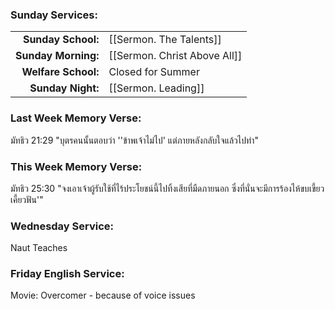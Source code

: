 ### Sunday Services:
|                     |                              |
| -------------------:|:---------------------------- |
|  **Sunday School:** | [[Sermon. The Talents]]      |
| **Sunday Morning:** | [[Sermon. Christ Above All]] |
| **Welfare School:** | Closed for Summer            |
|   **Sunday Night:** | [[Sermon. Leading]]          |
### Last Week Memory Verse:
มัทธิว 21:29 "บุตรคนนั้นตอบว่า ''ข้าพเจ้าไม่ไป' แต่ภายหลังกลับใจแล้วไปทำ"
### This Week Memory Verse:
มัทธิว 25:30 "จงเอาเจ้าผู้รับใช้ที่ไร้ประโยชน์นี้ไปทิ้งเสียที่มืดภายนอก ซึ่งที่นั่นจะมีการร้องไห้ขบเขี้ยวเคี้ยวฟัน'"
### Wednesday Service:
Naut Teaches
### Friday English Service:
Movie: Overcomer - because of voice issues